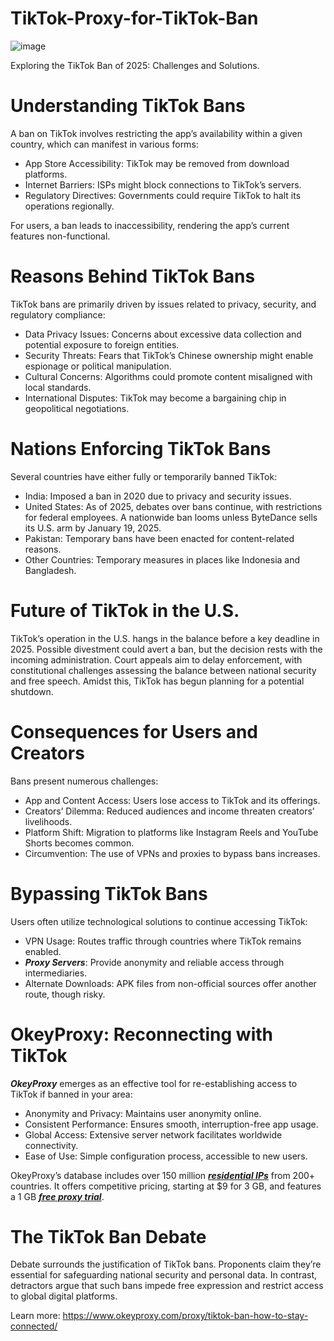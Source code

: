 # TikTok-Proxy-for-TikTok-Ban
![image](https://github.com/user-attachments/assets/a1d49677-9120-4c9a-afc1-55face46fac1)

Exploring the TikTok Ban of 2025: Challenges and Solutions.

# Understanding TikTok Bans
A ban on TikTok involves restricting the app’s availability within a given country, which can manifest in various forms:

- App Store Accessibility: TikTok may be removed from download platforms.
- Internet Barriers: ISPs might block connections to TikTok’s servers.
- Regulatory Directives: Governments could require TikTok to halt its operations regionally.

For users, a ban leads to inaccessibility, rendering the app’s current features non-functional.

# Reasons Behind TikTok Bans
TikTok bans are primarily driven by issues related to privacy, security, and regulatory compliance:

- Data Privacy Issues: Concerns about excessive data collection and potential exposure to foreign entities.
- Security Threats: Fears that TikTok’s Chinese ownership might enable espionage or political manipulation.
- Cultural Concerns: Algorithms could promote content misaligned with local standards.
- International Disputes: TikTok may become a bargaining chip in geopolitical negotiations.

# Nations Enforcing TikTok Bans
Several countries have either fully or temporarily banned TikTok:

- India: Imposed a ban in 2020 due to privacy and security issues.
- United States: As of 2025, debates over bans continue, with restrictions for federal employees. A nationwide ban looms unless ByteDance sells its U.S. arm by January 19, 2025.
- Pakistan: Temporary bans have been enacted for content-related reasons.
- Other Countries: Temporary measures in places like Indonesia and Bangladesh.

# Future of TikTok in the U.S.
TikTok’s operation in the U.S. hangs in the balance before a key deadline in 2025. Possible divestment could avert a ban, but the decision rests with the incoming administration. Court appeals aim to delay enforcement, with constitutional challenges assessing the balance between national security and free speech. Amidst this, TikTok has begun planning for a potential shutdown.

# Consequences for Users and Creators
Bans present numerous challenges:

- App and Content Access: Users lose access to TikTok and its offerings.
- Creators’ Dilemma: Reduced audiences and income threaten creators’ livelihoods.
- Platform Shift: Migration to platforms like Instagram Reels and YouTube Shorts becomes common.
- Circumvention: The use of VPNs and proxies to bypass bans increases.

# Bypassing TikTok Bans
Users often utilize technological solutions to continue accessing TikTok:

- VPN Usage: Routes traffic through countries where TikTok remains enabled.
- **_Proxy Servers_**: Provide anonymity and reliable access through intermediaries.
- Alternate Downloads: APK files from non-official sources offer another route, though risky.

# OkeyProxy: Reconnecting with TikTok
**_OkeyProxy_** emerges as an effective tool for re-establishing access to TikTok if banned in your area:

- Anonymity and Privacy: Maintains user anonymity online.
- Consistent Performance: Ensures smooth, interruption-free app usage.
- Global Access: Extensive server network facilitates worldwide connectivity.
- Ease of Use: Simple configuration process, accessible to new users.

OkeyProxy’s database includes over 150 million **_[residential IPs](https://www.okeyproxy.com/en/residential-proxies)_** from 200+ countries. It offers competitive pricing, starting at $9 for 3 GB, and features a 1 GB **_[free proxy trial](https://www.okeyproxy.com/)_**.

# The TikTok Ban Debate
Debate surrounds the justification of TikTok bans. Proponents claim they’re essential for safeguarding national security and personal data. In contrast, detractors argue that such bans impede free expression and restrict access to global digital platforms.

Learn more: https://www.okeyproxy.com/proxy/tiktok-ban-how-to-stay-connected/
